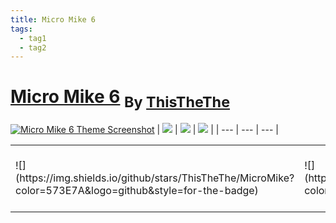 ```yaml
---
title: Micro Mike 6
tags:
  - tag1
  - tag2
---
```

<div style="theme_page_template_version_1"> </div>

<h1>
    <a href="https://github.com/ThisTheThe/MicroMike">Micro Mike 6</a>
    <sub>By <a href="https://github.com/ThisTheThe">ThisTheThe</a></sub>
</h1>

[![Micro Mike 6 Theme Screenshot](https://camo.githubusercontent.com/ea7d35caa775edffbc49421cb7ff85ac85f07ca2a1b82d3ccd7047542d747442/68747470733a2f2f692e696d6775722e636f6d2f6a53546c7052492e706e67)](https://github.com/ThisTheThe/MicroMike)
| ![](https://camo.githubusercontent.com/ea7d35caa775edffbc49421cb7ff85ac85f07ca2a1b82d3ccd7047542d747442/68747470733a2f2f692e696d6775722e636f6d2f6a53546c7052492e706e67) | ![](https://camo.githubusercontent.com/ea7d35caa775edffbc49421cb7ff85ac85f07ca2a1b82d3ccd7047542d747442/68747470733a2f2f692e696d6775722e636f6d2f6a53546c7052492e706e67) | ![](https://camo.githubusercontent.com/ea7d35caa775edffbc49421cb7ff85ac85f07ca2a1b82d3ccd7047542d747442/68747470733a2f2f692e696d6775722e636f6d2f6a53546c7052492e706e67) |
| --- | --- | --- |

<table>
  <tr>
    <td>![](https://img.shields.io/github/stars/ThisTheThe/MicroMike?color=573E7A&amp;logo=github&amp;style=for-the-badge)</td>
    <td>![](https://img.shields.io/github/issues/ThisTheThe/MicroMike/?color=573E7A&amp;logo=github&amp;style=for-the-badge)</td>
    <td>![](https://img.shields.io/github/issues-pr/ThisTheThe/MicroMike?color=573E7A&amp;logo=github&amp;style=for-the-badge)</td>
    <td>![](https://img.shields.io/badge/Created%20on-October 2022?color=573E7A&amp;logo=github&amp;style=for-the-badge)</td>
    <td>![](https://img.shields.io/github/last-commit/ThisTheThe/MicroMike?color=573E7A&amp;label=last%20update&amp;logo=github&amp;style=for-the-badge)</td>
  </tr>
</table>

